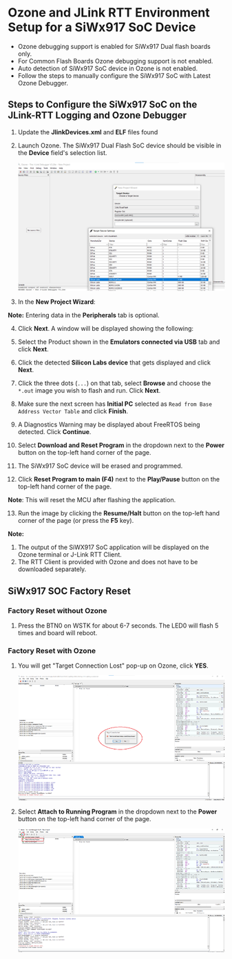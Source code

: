 # Ozone and JLink RTT Environment Setup for a SiWx917 SoC Device

- Ozone debugging support is enabled for SiWx917 Dual flash boards only.
- For Common Flash Boards Ozone debugging support is not enabled.
- Auto detection of SiWx917 SoC device in Ozone is not enabled.
- Follow the steps to manually configure the SiWx917 SoC with Latest Ozone Debugger.

## Steps to Configure the SiWx917 SoC on the JLink-RTT Logging and Ozone Debugger

1.  Update the **JlinkDevices.xml** and **ELF** files found

2.  Launch Ozone. The SiWx917 Dual Flash SoC device should be visible in the **Device** field's selection list.

    ![Silicon Labs - SiWx917 SoC](./images/SiWx917_Target_Ozone.png)

3.  In the **New Project Wizard**:

**Note:** Entering data in the **Peripherals** tab is optional.
 
4.  Click **Next**. A window will be displayed showing the following:

 
5. Select the Product shown in the **Emulators connected via USB** tab and click **Next**.
 
6.  Click the detected **Silicon Labs device** that gets displayed and click **Next**.
 
7.  Click the three dots (`...`) on that tab, select **Browse** and choose the `*.out` image you wish to flash and run. Click **Next**.
 
8.  Make sure the next screen has **Initial PC** selected as `Read from Base Address Vector Table` and click **Finish**.
 
9.  A Diagnostics Warning may be displayed about FreeRTOS being detected. Click **Continue**.
 
10.  Select **Download and Reset Program** in the dropdown next to the **Power** button on the top-left hand corner of the page.
 
11.  The SiWx917 SoC device will be erased and programmed.
 
12.  Click **Reset Program to main (F4)** next to the **Play/Pause** button on the top-left hand corner of the page.

**Note**: This will reset the MCU after flashing the application.
 
13.  Run the image by clicking the **Resume/Halt** button on the top-left hand corner of the page (or press the **F5** key).

**Note:**
1. The output of the SiWX917 SoC application will be displayed on the Ozone terminal or J-Link RTT Client.
2. The RTT Client is provided with Ozone and does not have to be downloaded separately.
 
## SiWx917 SOC Factory Reset
### Factory Reset without Ozone

1. Press the BTN0 on WSTK for about 6-7 seconds. The LED0 will flash 5 times and board will reboot.

### Factory Reset with Ozone

1. You will get "Target Connection Lost" pop-up on Ozone, click **YES**.
   
   ![Silicon Labs - SiWx917 SoC Ozone Target Connection Lost](./images/SiWx917_SoC_TargetConnectionLost.png)

2. Select **Attach to Running Program** in the dropdown next to the **Power** button on the top-left hand corner of the page.
   
   ![Silicon Labs - SiWx917 SoC Ozone Target Connection Lost](./images/SiWx917SoC_AttachToRunningProgram.png)